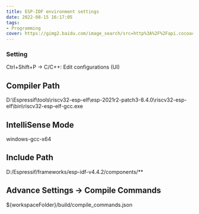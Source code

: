 ```yaml
---
title: ESP-IDF environment settings
date: 2022-08-15 16:17:05
tags:
- Programming
cover: https://gimg2.baidu.com/image_search/src=http%3A%2F%2Fapi.cocoachina.com%2Fuploads%2Fimage%2F20200302%2F1583116203870375.jpg&refer=http%3A%2F%2Fapi.cocoachina.com&app=2002&size=f9999,10000&q=a80&n=0&g=0n&fmt=jpeg?sec=1640425793&t=621d7a5ff58c96583b4a142b7c0aa219
---
```

### Setting
Ctrl+Shift+P -> C/C++: Edit configurations (UI)
## Compiler Path
D:\Espressif\tools\riscv32-esp-elf\esp-2021r2-patch3-8.4.0\riscv32-esp-elf\bin\riscv32-esp-elf-gcc.exe
## IntelliSense Mode
windows-gcc-x64
## Include Path
D:/Espressif/frameworks/esp-idf-v4.4.2/components/**
## Advance Settings -> Compile Commands
${workspaceFolder}/build/compile_commands.json
